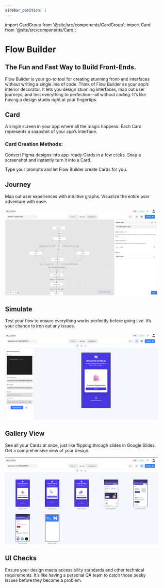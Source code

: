 ```yaml
---
sidebar_position: 1
---
```


import CardGroup from '@site/src/components/CardGroup';
import Card from '@site/src/components/Card';

# Flow Builder

## The Fun and Fast Way to Build Front-Ends.

Flow Builder is your go-to tool for creating stunning front-end interfaces without writing a single line of code.
Think of Flow Builder as your app’s interior decorator. It lets you design stunning interfaces, map out user journeys, and test everything to perfection—all without coding. It’s like having a design studio right at your fingertips.

## Card

A single screen in your app where all the magic happens. Each Card represents a snapshot of your app’s interface.

### Card Creation Methods:

<CardGroup>
  <Card
    title="Figma to Card"
    href="/experience-layer/flow-builder"
    icon="/img/figma_logo.svg"
  >
Convert Figma designs into app-ready Cards in a few clicks.
</Card>
<Card
title="Screenshot to Card"
href=""
icon="/img/screenshot.svg">
Snap a screenshot and instantly turn it into a Card.
</Card>

<Card
title="Prompt to Card"
href=""
icon="/img/chat.svg">
Type your prompts and let Flow Builder create Cards for you.
</Card>
</CardGroup>

## Journey

Map out user experiences with intuitive graphs. Visualize the entire user adventure with ease.

![Journey](../../static/img/journey.png)

## Simulate

Test your flow to ensure everything works perfectly before going live. It’s your chance to iron out any issues.

![Simulate](../../static/img/simulate.png)

## Gallery View

See all your Cards at once, just like flipping through slides in Google Slides. Get a comprehensive view of your design.

![Gallery](../../static/img/gallery.png)

## UI Checks

Ensure your design meets accessibility standards and other technical requirements. It’s like having a personal QA team to catch those pesky issues before they become a problem.
